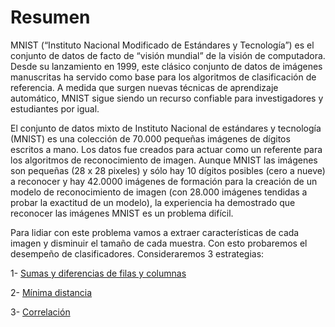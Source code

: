 # Resumen

MNIST (“Instituto Nacional Modificado de Estándares y Tecnología”) es el conjunto de datos de facto de “visión mundial” de la visión de computadora. Desde su lanzamiento en 1999, este clásico conjunto de datos de imágenes manuscritas ha servido como base para los algoritmos de clasificación de referencia. A medida que surgen nuevas técnicas de aprendizaje automático, MNIST sigue siendo un recurso confiable para investigadores y estudiantes por igual.

El conjunto de datos mixto de Instituto Nacional de estándares y tecnología (MNIST) es una colección de 70.000 pequeñas imágenes de dígitos escritos a mano. Los datos fue creados para actuar como un referente para los algoritmos de reconocimiento de imagen. Aunque MNIST las imágenes son pequeñas (28 x 28 pixeles) y sólo hay 10 dígitos posibles (cero a nueve) a reconocer y hay 42.0000 imágenes de formación para la creación de un modelo de reconocimiento de imagen (con 28.000 imágenes tendidas a probar la exactitud de un modelo), la experiencia ha demostrado que reconocer las imágenes MNIST es un problema difícil.

Para lidiar con este problema vamos a extraer características de cada imagen y disminuir el tamaño de cada muestra. Con esto probaremos el desempeño de clasificadores. Consideraremos 3 estrategias:

1- [Sumas y diferencias de filas y columnas](http://rpubs.com/desareca/Clasificacion-Imagenes-Extraccion-Caracteristicas)

2- [Mínima distancia](http://rpubs.com/desareca/Min-dist)

3- [Correlación](http://rpubs.com/desareca/Class-corr-coef)
